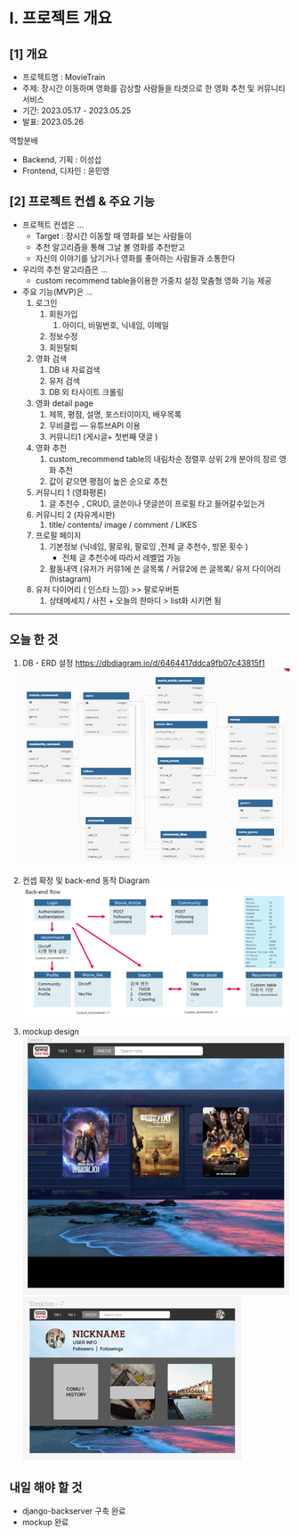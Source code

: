 # I. 프로젝트 개요

## [1] 개요

- 프로젝트명 : MovieTrain
- 주제: 장시간 이동하며 영화를 감상할 사람들을 타겟으로 한 
         영화 추천 및 커뮤니티 서비스
- 기간: 2023.05.17 - 2023.05.25
- 발표: 2023.05.26

역할분배

- Backend, 기획 : 이성섭
- Frontend, 디자인 : 윤민영

## [2] 프로젝트 컨셉 & 주요 기능

- 프로젝트 컨셉은 ...
    - Target : 장시간 이동할 때 영화를 보는 사람들이
    - 추천 알고리즘을 통해 그날 볼 영화를 추천받고
    - 자신의 이야기를 남기거나 영화를 좋아하는 사람들과 소통한다
- 우리의 추천 알고리즘은 ...
    - custom recommend table을이용한 가중치 설정 맞춤형 영화 기능 제공
- 주요 기능(MVP)은 ...
    1. 로그인 
        1. 회원가입
            1. 아이디, 비밀번호, 닉네임, 이메일
        2. 정보수정
        3. 회원탈퇴
    2. 영화 검색
        1. DB 내 자료검색
        2. 유저 검색
        3. DB 외 타사이트 크롤링
    3. 영화 detail page
        1. 제목, 평점, 설명, 포스터이미지, 배우목록 
        2. 무비클립 — 유튜브API 이용
        3. 커뮤니티1 (게시글+ 첫번째 댓글 )
    4. 영화 추천
        1. custom_recommend table의 내림차순 정렬후 상위 2개 분야의 장르 영화 추천
        2. 값이 같으면 평점이 높은 순으로 추천  
    5. 커뮤니티 1 (영화평론)
        1. 글 추천수 , CRUD, 글쓴이나 댓글쓴이 프로필 타고 들어갈수있는거
    6. 커뮤니티 2 (자유게시판)
        1.  title/ contents/ image / comment / LIKES
    7. 프로필 페이지 
        1. 기본정보 (닉네임, 팔로워, 팔로잉 ,전체 글 추천수, 방문 횟수 ) 
            - 전체 글 추천수에 따라서 레벨업 가능
        2. 활동내역 
        (유저가 커뮤1에 쓴 글목록 / 커뮤2에 쓴 글목록/ 유저 다이어리(histagram)
    8. 유저 다이어리 ( 인스타 느낌) >> 팔로우버튼 
        1. 상태메세지 / 사진 + 오늘의 한마디  > list화 시키면 됨



---
## 오늘 한 것
1. DB - ERD 설정
https://dbdiagram.io/d/6464417ddca9fb07c43815f1
![ERD](img/ERD.png)


2. 컨셉 확정 및 back-end 동작 Diagram
![Back-flow](img/back_flow.PNG)

3. mockup design
![mockup1](img/mockup1.png)
![mockup2](img/mockup2.png)




## 내일 해야 할 것
- django-backserver 구축 완료
- mockup 완료